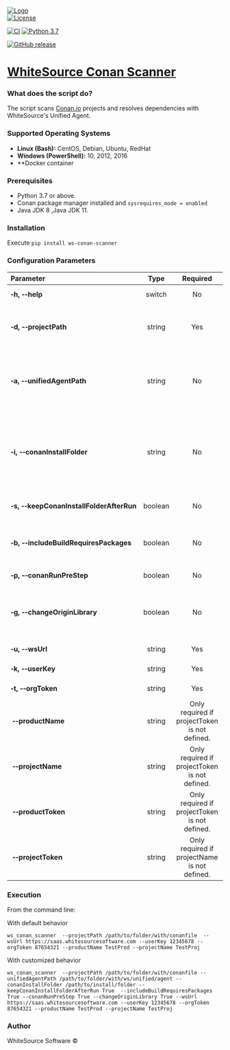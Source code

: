 [![Logo](https://whitesource-resources.s3.amazonaws.com/ws-sig-images/Whitesource_Logo_178x44.png)](https://www.whitesourcesoftware.com/)  
[![License](https://img.shields.io/badge/License-Apache%202.0-yellowgreen.svg)](https://opensource.org/licenses/Apache-2.0)

[![CI](https://github.com/whitesource-ps/ws-conan-scanner/actions/workflows/ci.yml/badge.svg)](https://github.com/whitesource-ps/ws-conan-scanner/actions/workflows/ci.yml)
[![Python 3.7](https://upload.wikimedia.org/wikipedia/commons/thumb/7/76/Blue_Python_3.7%2B_Shield_Badge.svg/86px-Blue_Python_3.7%2B_Shield_Badge.svg.png)](https://www.python.org/downloads/release/python-370/)

[![GitHub release](https://img.shields.io/github/v/release/whitesource-ps/ws-conan-scanner)](https://github.com/whitesource-ps/ws-conan-scanner/releases/latest)

# [WhiteSource Conan Scanner](https://github.com/whitesource-ps/ws-conan-scanner)

### What does the script do?
The script scans [Conan.io](https://docs.conan.io/en/latest/) projects and resolves dependencies with WhiteSource's Unified Agent.

### Supported Operating Systems
- **Linux (Bash):**	CentOS, Debian, Ubuntu, RedHat
- **Windows (PowerShell):**	10, 2012, 2016
- **Docker container

### Prerequisites
- Python 3.7 or above.
- Conan package manager installed and `sysrequires_mode = enabled`
- Java JDK 8 ,Java JDK 11.

### Installation
Execute `pip install ws-conan-scanner`

### Configuration Parameters

| Parameter | Type | Required | Default | Description |
| :--- | :---: | :---: | :---: | :--- |
| **&#x2011;h,&nbsp;&#x2011;&#x2011;help** | switch | No | |Shows help and usage menu. |
| **&#x2011;d,&nbsp;&#x2011;&#x2011;projectPath** | string | Yes | |The full path directory which contains the `conanfile.txt` / `conanfile.py` path. |
| **&#x2011;a,&nbsp;&#x2011;&#x2011;unifiedAgentPath** | string | No |projectPath|The full path directory which contains the Unified Agent ( will be downloaded if not found on in path.|
| **&#x2011;i,&nbsp;&#x2011;&#x2011;conanInstallFolder** | string | No |projectPath/`%Y%m%d%H%M%S%f` |The folder where the installation of packages outputs the generator files with the information of dependencies. Format: `%Y%m%d%H%M%S%f` . |
| **&#x2011;s,&nbsp;&#x2011;&#x2011;keepConanInstallFolderAfterRun** | boolean | No | False |keeps the Conan install folder after run. |
| **&#x2011;b,&nbsp;&#x2011;&#x2011;includeBuildRequiresPackages** | boolean | No | True |If True, the scanner will include [build_requirements packages](https://docs.conan.io/en/latest/devtools/build_requires.html).   |
| **&#x2011;p,&nbsp;&#x2011;&#x2011;conanRunPreStep** | boolean | No | False |Runs `conan install --build`. |
| **&#x2011;g,&nbsp;&#x2011;&#x2011;changeOriginLibrary** | boolean | No |True|Auto run of [Origin Library change](https://whitesource.atlassian.net/wiki/spaces/WD/pages/34013522/Changing+the+Origin+Library+for+Source+Files) for conan source libraries in Whitesource organization. |
| **&#x2011;u,&nbsp;&#x2011;&#x2011;wsUrl** | string | Yes | |The WhiteSource organization url.|
| **&#x2011;k,&nbsp;&#x2011;&#x2011;userKey** | string | Yes | |The user ( Product Admin ) key.|
| **&#x2011;t,&nbsp;&#x2011;&#x2011;orgToken** | string | Yes | |The organization token.|
| **&nbsp;&#x2011;&#x2011;productName** | string | Only required if projectToken is not defined. | |The product name.|
| **&nbsp;&#x2011;&#x2011;projectName** | string | Only required if projectToken is not defined.  | |The project name.|
| **&nbsp;&#x2011;&#x2011;productToken** | string | Only required if projectToken is not defined. | | The product token.|
| **&nbsp;&#x2011;&#x2011;projectToken** | string | Only required if projectName is not defined.  | |The project token.|

### Execution
From the command line:

With default behavior
```
ws_conan_scanner  --projectPath /path/to/folder/with/conanfile  --wsUrl https://saas.whitesourcesoftware.com --userKey 12345678 --orgToken 87654321 --productName TestProd --projectName TestProj
```
With customized behavior
```
ws_conan_scanner  --projectPath /path/to/folder/with/conanfile --unifiedAgentPath /path/to/folder/with/ws/unified/agent --conanInstallFolder /path/to/install/folder --keepConanInstallFolderAfterRun True  --includeBuildRequiresPackages True --conanRunPreStep True --changeOriginLibrary True --wsUrl https://saas.whitesourcesoftware.com --userKey 12345678 --orgToken 87654321 --productName TestProd --projectName TestProj
```

### Author
WhiteSource Software ©